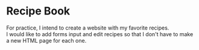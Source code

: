 # Recipe Book

For practice, I intend to create a website with my favorite recipes.  
I would like to add forms input and edit recipes so that I don't have to make a new HTML page for each one.
